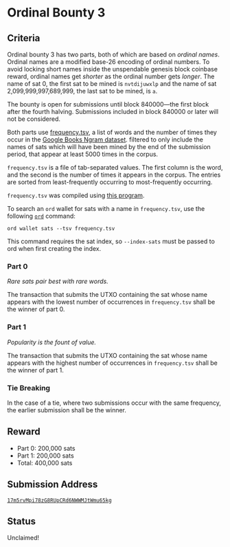 Ordinal Bounty 3
================

Criteria
--------

Ordinal bounty 3 has two parts, both of which are based on *ordinal names*.
Ordinal names are a modified base-26 encoding of ordinal numbers. To avoid
locking short names inside the unspendable genesis block coinbase reward,
ordinal names get *shorter* as the ordinal number gets *longer*. The name of
sat 0, the first sat to be mined is `nvtdijuwxlp` and the name of sat
2,099,999,997,689,999, the last sat to be mined, is `a`.

The bounty is open for submissions until block 840000—the first block after the
fourth halving. Submissions included in block 840000 or later will not be
considered.

Both parts use [frequency.tsv](frequency.tsv), a list of words and the number
of times they occur in the [Google Books Ngram
dataset](https://storage.googleapis.com/books/ngrams/books/datasetsv3.html).
filtered to only include the names of sats which will have been mined by the
end of the submission period, that appear at least 5000 times in the corpus.

`frequency.tsv` is a file of tab-separated values. The first column is the
word, and the second is the number of times it appears in the corpus. The
entries are sorted from least-frequently occurring to most-frequently
occurring.

`frequency.tsv` was compiled using [this
program](https://github.com/casey/onegrams).

To search an `ord` wallet for sats with a name in `frequency.tsv`, use the
following [`ord`](https://github.com/ordinals/ord) command:

```
ord wallet sats --tsv frequency.tsv
```

This command requires the sat index, so `--index-sats` must be passed to ord
when first creating the index.

### Part 0

*Rare sats pair best with rare words.*

The transaction that submits the UTXO containing the sat whose name appears
with the lowest number of occurrences in `frequency.tsv` shall be the winner of
part 0.

### Part 1

*Popularity is the fount of value.*

The transaction that submits the UTXO containing the sat whose name appears
with the highest number of occurrences in `frequency.tsv` shall be the winner
of part 1.

### Tie Breaking

In the case of a tie, where two submissions occur with the same frequency, the
earlier submission shall be the winner.

Reward
------

- Part 0: 200,000 sats
- Part 1: 200,000 sats
- Total: 400,000 sats

Submission Address
------------------

[`17m5rvMpi78zG8RUpCRd6NWWMJtWmu65kg`](https://mempool.space/address/17m5rvMpi78zG8RUpCRd6NWWMJtWmu65kg)

Status
------

Unclaimed!
